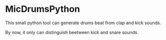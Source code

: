 # MicDrumsPython
This small python tool can generate drums beat from clap and kick sounds. 

By now, it only can distinguish beetween kick and snare sounds.
